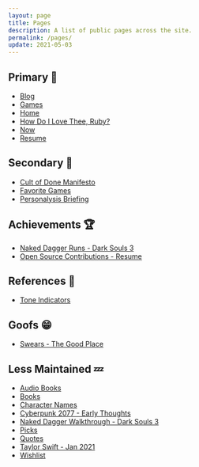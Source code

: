 ```yaml
---
layout: page
title: Pages
description: A list of public pages across the site.
permalink: /pages/
update: 2021-05-03
---
```


## Primary :100:

* [Blog][blog]
* [Games][games]
* [Home][home]
* [How Do I Love Thee, Ruby?][ruby]
* [Now][now]
* [Resume][resume]

## Secondary :dizzy:

* [Cult of Done Manifesto][cult of done]
* [Favorite Games][favorite games]
* [Personalysis Briefing][personalysis]

## Achievements :trophy:

* [Naked Dagger Runs - Dark Souls 3][naked dagger]
* [Open Source Contributions - Resume][resume opensource]

## References :memo:

* [Tone Indicators][tone indicators]

## Goofs :grin:

* [Swears - The Good Place][swears]

## Less Maintained :zzz:

* [Audio Books][audio books]
* [Books][books]
* [Character Names][character names]
* [Cyberpunk 2077 - Early Thoughts][cyberpunk 2077]
* [Naked Dagger Walkthrough - Dark Souls 3][naked dagger walkthrough]
* [Picks][picks]
* [Quotes][quotes]
* [Taylor Swift - Jan 2021][taylor swift]
* [Wishlist][wishlist]


[about]: /about/
[audio books]: /audio-books/
[blog]: /blog/
[books]: /books/
[character names]: /character-names/
[cult of done]: /cult-of-done/
[cyberpunk 2077]: /cyberpunk-2077/
[favorite games]: /favorite-games/
[games]: /games/
[home]: /
[naked dagger]: /naked-dagger/
[naked dagger walkthrough]: /naked-dagger-walkthrough-dark-souls-3/
[now]: /now/
[personalysis]: /personalysis/
[picks]: /picks/
[quotes]: /quotes/
[resume]: /resume/
[resume opensource]: /resume/#open-source-contributions-octocat
[ruby]: /ruby/
[swears]: /swears/
[taylor swift]: /taylor-swift/
[tone indicators]: /tone-indicators
[wishlist]: /wishlist/
